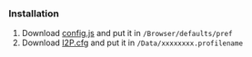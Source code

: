 ### Installation
1. Download [config.js](https://github.com/HardenedSteel/I2P.cfg/blob/main/autoconfig.js) and put it in `/Browser/defaults/pref`
2. Download [I2P.cfg](https://github.com/HardenedSteel/I2P.cfg/blob/main/I2P.cfg) and put it in `/Data/xxxxxxxx.profilename`
